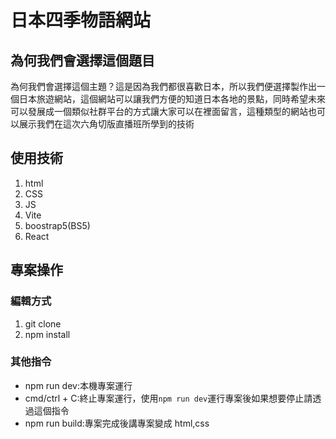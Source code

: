 # 日本四季物語網站

## 為何我們會選擇這個題目

為何我們會選擇這個主題？這是因為我們都很喜歡日本，所以我們便選擇製作出一個日本旅遊網站，這個網站可以讓我們方便的知道日本各地的景點，同時希望未來可以發展成一個類似社群平台的方式讓大家可以在裡面留言，這種類型的網站也可以展示我們在這次六角切版直播班所學到的技術

## 使用技術

1. html
2. CSS
3. JS
4. Vite
5. boostrap5(BS5)
6. React

## 專案操作

### 編輯方式

1. git clone
2. npm install

### 其他指令

- npm run dev:本機專案運行
- cmd/ctrl + C:終止專案運行，使用`npm run dev`運行專案後如果想要停止請透過這個指令
- npm run build:專案完成後講專案變成 html,css

